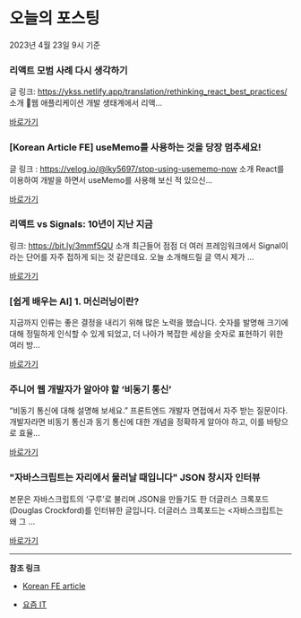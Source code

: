 # 오늘의 포스팅 
2023년 4월 23일 9시 기준 

###  리액트 모범 사례 다시 생각하기 

 글 링크: https://ykss.netlify.app/translation/rethinking_react_best_practices/ 소개 웹 애플리케이션 개발 생태계에서 리액... 

 [바로가기](https://kofearticle.substack.com/p/korean-fe-article-ca3) 

### [Korean Article FE] useMemo를 사용하는 것을 당장 멈추세요! 

 글 링크 : https://velog.io/@lky5697/stop-using-usememo-now 소개 React를 이용하여 개발을 하면서 useMemo를 사용해 보신 적 있으신... 

 [바로가기](https://kofearticle.substack.com/p/korean-article-fe-usememo) 

###  리액트 vs Signals: 10년이 지난 지금 

 링크: https://bit.ly/3mmf5QU 소개 최근들어 점점 더 여러 프레임워크에서 Signal이라는 단어를 자주 접하게 되는 것 같은데요. 오늘 소개해드릴 글 역시 제가 ... 

 [바로가기](https://kofearticle.substack.com/p/korean-fe-article-vs-signals-10) 

### [쉽게 배우는 AI] 1. 머신러닝이란? 

 지금까지 인류는 좋은 결정을 내리기 위해 많은 노력을 했습니다. 숫자를 발명해 크기에 대해 정밀하게 인식할 수 있게 되었고, 더 나아가 복잡한 세상을 숫자로 표현하기 위한 여러 방... 

 [바로가기](https://yozm.wishket.com/magazine/detail/1985/) 

### 주니어 웹 개발자가 알아야 할 ‘비동기 통신’ 

 “비동기 통신에 대해 설명해 보세요.” 프론트엔드 개발자 면접에서 자주 받는 질문이다. 개발자라면 비동기 통신과 동기 통신에 대한 개념을 정확하게 알아야 하고, 이를 바탕으로 효율... 

 [바로가기](https://yozm.wishket.com/magazine/detail/1982/) 

### "자바스크립트는 자리에서 물러날 때입니다" JSON 창시자 인터뷰 

 본문은 자바스크립트의 ‘구루’로 불리며 JSON을 만들기도 한 더글러스 크록포드(Douglas Crockford)를 인터뷰한 글입니다. 더글러스 크록포드는 <자바스크립트는 왜 그 ... 

 [바로가기](https://yozm.wishket.com/magazine/detail/1981/) 

---

**참조 링크**

- [Korean FE article](https://kofearticle.substack.com) 

- [요즘 IT](https://yozm.wishket.com/magazine) 

